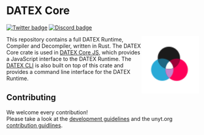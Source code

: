 # DATEX Core

[![Twitter badge][]][Twitter link] [![Discord badge][]][Discord link]

<img align="right" src="./.github/assets/datex-logo-light.svg" height="150px">

This repository contains a full DATEX Runtime, Compiler and Decompiler, written in Rust.
The DATEX Core crate is used in [DATEX Core JS](https://github.com/unyt-org/datex-core-js), 
which provides a JavaScript interface to the DATEX Runtime.
The [DATEX CLI](https://github.com/unyt-org/datex-cli) is also built on top of this crate and provides a command line interface for the DATEX Runtime.

## Contributing

We welcome every contribution!<br>
Please take a look at the [development guidelines](./DEVELOP.md) and the
unyt.org [contribution guidlines](https://github.com/unyt-org/.github/blob/main/CONTRIBUTING.md).


[Twitter badge]: https://img.shields.io/twitter/follow/unytorg.svg?style=social&label=Follow

[Twitter link]: https://twitter.com/intent/follow?screen_name=unytorg

[Discord badge]: https://img.shields.io/discord/928247036770390016?logo=discord&style=social

[Discord link]: https://unyt.org/discord
